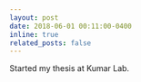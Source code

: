 ```yaml
---
layout: post
date: 2018-06-01 00:11:00-0400
inline: true
related_posts: false
---
```


Started my thesis at Kumar Lab.
